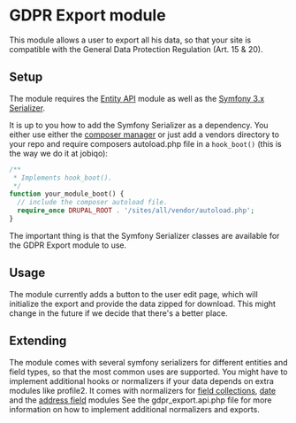 GDPR Export module
==================
This module allows a user to export all his data, so that your site is
compatible with the General Data Protection Regulation (Art. 15 & 20).

## Setup

The module requires the [Entity API](https://www.drupal.org/project/entity)
module as well as the [Symfony 3.x Serializer](https://symfony.com/doc/3.4/serializer.html).

It is up to you how to add the Symfony Serializer as a dependency. You either
use either the [composer manager](https://www.drupal.org/project/composer_manager)
or just add a vendors directory to your repo and require composers autoload.php
file in a `hook_boot()` (this is the way we do it at jobiqo):
```php
/**
 * Implements hook_boot().
 */
function your_module_boot() {
  // include the composer autoload file.
  require_once DRUPAL_ROOT . '/sites/all/vendor/autoload.php';
}
```

The important thing is that the Symfony Serializer classes are available for
the GDPR Export module to use.

## Usage

The module currently adds a button to the user edit page, which will initialize
the export and provide the data zipped for download. This might change in the
future if we decide that there's a better place.

## Extending

The module comes with several symfony serializers for different entities and
field types, so that the most common uses are supported. You might have to 
implement additional hooks or normalizers if your data depends on extra modules 
like profile2. It comes with normalizers for 
[field collections](https://www.drupal.org/project/field_collection), 
[date](https://www.drupal.org/project/date) and the 
[address field](https://www.drupal.org/project/addressfield) modules
See the gdpr_export.api.php file for more information on how to implement 
additional normalizers and exports.
